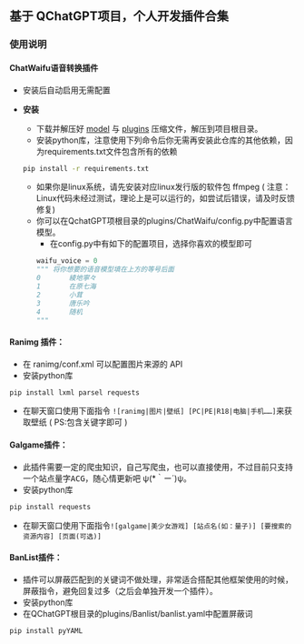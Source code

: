 ## 基于 QChatGPT项目，个人开发插件合集

[QChatGPT]:https://github.com/RockChinQ/QChatGPT

[model]:https://github.com/dominoar/QchatPlugins/releases

[plugins]:https://github.com/dominoar/QchatPlugins/releases

### 使用说明

#### ChatWaifu语音转换插件

* 安装后自动启用无需配置

* __安装__
    + 下载并解压好 [model] 与 [plugins] 压缩文件，解压到项目根目录。
    + 安装python库，注意使用下列命令后你无需再安装此仓库的其他依赖，因为requirements.txt文件包含所有的依赖
    ```bash
    pip install -r requirements.txt
    ```
    + 如果你是linux系统，请先安装对应linux发行版的软件包 ffmpeg (
      注意：Linux代码未经过测试，理论上是可以运行的，如尝试后错误，请及时反馈修复)
    + 你可以在QchatGPT项根目录的plugins/ChatWaifu/config.py中配置语言模型。
        + 在config.py中有如下的配置项目，选择你喜欢的模型即可
      ```python
      waifu_voice = 0
      """ 将你想要的语音模型填在上方的等号后面
      0       綾地寧々
      1       在原七海
      2       小茸
      3       唐乐吟
      4       随机
      """
      ```

#### Ranimg 插件：

* 在 ranimg/conf.xml 可以配置图片来源的 API
* 安装python库

```bash
pip install lxml parsel requests
```

* 在聊天窗口使用下面指令
  ```![ranimg|图片|壁纸] [PC|PE|R18|电脑|手机……]```来获取壁纸 ( PS:包含关键字即可 )

#### Galgame插件：

* 此插件需要一定的爬虫知识，自己写爬虫，也可以直接使用，不过目前只支持一个站点<kbd>量字ACG</kbd>，随心情更新吧 ψ(*｀ー´)ψ。
* 安装python库

```bash
pip install requests
```

* 在聊天窗口使用下面指令`![galgame|美少女游戏] [站点名(如：量子)] [要搜索的资源内容] [页面(可选)]`

#### BanList插件：

* 插件可以屏蔽匹配到的关键词不做处理，非常适合搭配其他框架使用的时候，屏蔽指令，避免回复过多（之后会单独开发一个插件）。
* 安装python库
* 在QChatGPT根目录的plugins/Banlist/banlist.yaml中配置屏蔽词

```bash
pip install pyYAML
```